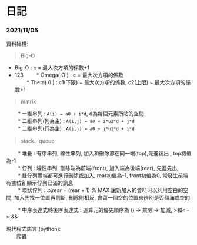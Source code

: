 # 日記

### 2021/11/05

資料結構: <br> 

> Big-O
    
    
   * Big-O : c = 最大次方項的係數+1 <br> 
   * 123
　　 * Omega( Ω ) : c = 最大次方項的係數 <br> 
　　 * Theta( θ ) : c1(下限) = 最大次方項的係數, c2(上限) = 最大次方項的係數+1 <br> 

> matrix


　　 * 一維串列 : `A(i) = a0 + i*d`, d為每個元素所站的空間 <br> 
　　 * 二維串列(列為主) :  `A(i,j) = a0 + i*u2*d + j*d` <br>
　　 * 二維串列(行為主) :  `A(i,j) = a0 + j*u1*d + i*d` <br>


> stack、queue


　　 * 堆疊 : 有序串列, 線性串列, 加入和刪除都在同一端(top),先進後出 , top初值為-1 <br>
　　 * 佇列 : 線性串列, 刪除端為前端(front), 加入端為後端(rear), 先進先出, 
　　 * 雙佇列兩端都可進行刪除或加入, rear初值為-1, front初值為0, 常發生前端有空位卻顯示佇列已滿的訊息 <br>
　　 * 環狀佇列 : 以rear = (rear + 1) % MAX 讓新加入的資料可以利用空白的空間, 加入先找一位置再判斷, 刪除則相反, 會留一個空的位置來辨別是否額滿或空的 <br>


　　 * 中序表達式轉後序表達式 : 運算元的優先順序為 () -> 乘除 -> 加減, >和< -> && <br>


現代程式語言 (python): <br>
　　爬蟲
